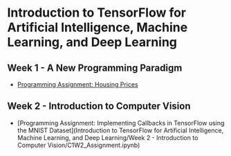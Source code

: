 # Introduction to TensorFlow for Artificial Intelligence, Machine Learning, and Deep Learning
## Week 1 - A New Programming Paradigm
- [Programming Assignment: Housing Prices](https://github.com/hbanduong/Machine-Learning-Course/blob/main/Introduction%20to%20TensorFlow%20for%20Artificial%20Intelligence%2C%20Machine%20Learning%2C%20and%20Deep%20Learning/Week%201%20-%20A%20New%20Programming%20Paradigm/C1W1_Assignment.ipynb)
## Week 2 - Introduction to Computer Vision
- [Programming Assignment: Implementing Callbacks in TensorFlow using the MNIST Dataset](Introduction to TensorFlow for Artificial Intelligence, Machine Learning, and Deep Learning/Week 2 - Introduction to Computer Vision/C1W2_Assignment.ipynb)
